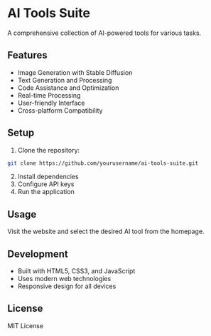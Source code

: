 # AI Tools Suite

A comprehensive collection of AI-powered tools for various tasks.

## Features

- Image Generation with Stable Diffusion
- Text Generation and Processing
- Code Assistance and Optimization
- Real-time Processing
- User-friendly Interface
- Cross-platform Compatibility

## Setup

1. Clone the repository:
```bash
git clone https://github.com/yourusername/ai-tools-suite.git
```
2. Install dependencies
3. Configure API keys
4. Run the application

## Usage

Visit the website and select the desired AI tool from the homepage.

## Development

- Built with HTML5, CSS3, and JavaScript
- Uses modern web technologies
- Responsive design for all devices

## License

MIT License